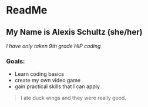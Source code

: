 # ReadMe
## My Name is Alexis Schultz (she/her)
*I have only taken 9th grade HIP coding*
### Goals:
- Learn coding basics
- create my own video game
- gain practical skills that I can apply
> I ate duck wings and they were really good. 
